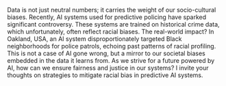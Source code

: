 Data is not just neutral numbers; it carries the weight of our socio-cultural biases. Recently, AI systems used for predictive policing have sparked significant controversy. These systems are trained on historical crime data, which unfortunately, often reflect racial biases. The real-world impact? In Oakland, USA, an AI system disproportionately targeted Black neighborhoods for police patrols, echoing past patterns of racial profiling. This is not a case of AI gone wrong, but a mirror to our societal biases embedded in the data it learns from. As we strive for a future powered by AI, how can we ensure fairness and justice in our systems? I invite your thoughts on strategies to mitigate racial bias in predictive AI systems.